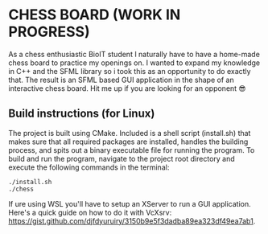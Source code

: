 # CHESS BOARD (WORK IN PROGRESS)
As a chess enthusiastic BioIT student I naturally have to have a home-made chess board to practice my openings on. I wanted to expand my knowledge in C++ and the SFML library so i took this as an opportunity to do exactly that. The result is an SFML based GUI application in the shape of an interactive chess board. Hit me up if you are looking for an opponent :sunglasses:	

## Build instructions (for Linux)
The project is built using CMake. Included is a shell script (install.sh) that makes sure that all required packages are installed, handles the building process, and spits out a binary executable file for running the program. To build and run the program, navigate to the project root directory and execute the following commands in the terminal:
```
./install.sh
./chess
```
If ure using WSL you'll have to setup an XServer to run a GUI application. Here's a quick guide on how to do it with VcXsrv: https://gist.github.com/djfdyuruiry/3150b9e5f3dadba89ea323df49ea7ab1.

